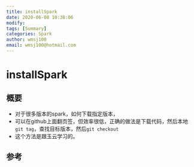 ```yaml
---
title: installSpark
date: 2020-06-08 10:38:06
modify: 
tags: [Summary]
categories: Spark
author: wmsj100
email: wmsj100@hotmail.com
---
```


# installSpark

## 概要

- 对于很多版本的spark，如何下载指定版本，
- 可以在github上面翻页签，但效率很低，正确的做法是下载代码，然后本地`git tag`，查找目标版本，然后`git checkout`
- 这个方法是跟玉云学习的。

## 参考

